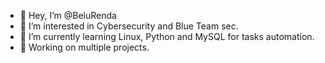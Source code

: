 - 👋 Hey, I’m @BeluRenda
- 👀 I’m interested in Cybersecurity and Blue Team sec.
- 🌱 I’m currently learning Linux, Python and MySQL for tasks automation.
- 🔭 Working on multiple projects.
